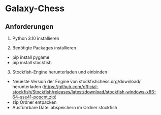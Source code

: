 # Galaxy-Chess

## Anforderungen

1. Python 3.10 installieren

2. Benötigte Packages installieren

- pip install pygame
- pip install stockfish

3. Stockfish-Engine herunterladen und einbinden

- Neueste Version der Engine von stockfishchess.org/download/ herunterladen (https://github.com/official-stockfish/Stockfish/releases/latest/download/stockfish-windows-x86-64-sse41-popcnt.zip)
- zip Ordner entpacken
- Ausführbare Datei abspeichern im Ordner stockfish
